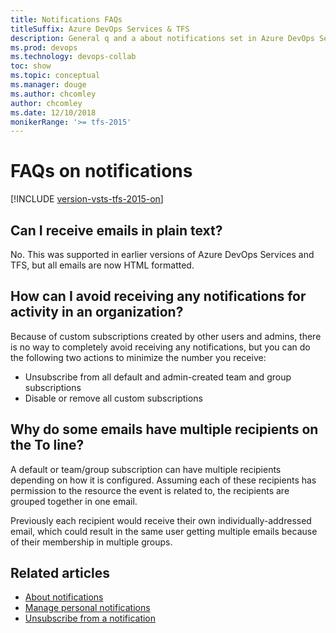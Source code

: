 ```yaml
---
title: Notifications FAQs
titleSuffix: Azure DevOps Services & TFS
description: General q and a about notifications set in Azure DevOps Services or Team Foundation Server 
ms.prod: devops
ms.technology: devops-collab
toc: show
ms.topic: conceptual
ms.manager: douge
ms.author: chcomley
author: chcomley
ms.date: 12/10/2018
monikerRange: '>= tfs-2015'
---
```


# FAQs on notifications

[!INCLUDE [version-vsts-tfs-2015-on](../boards/_shared/version-vsts-tfs-2015-on.md)]

## Can I receive emails in plain text?
No. This was supported in earlier versions of Azure DevOps Services and TFS, but all emails are now HTML formatted.

## How can I avoid receiving any notifications for activity in an organization?

Because of custom subscriptions created by other users and admins, there is no way to completely avoid receiving any notifications, but you can do the following two actions to minimize the number you receive:

- Unsubscribe from all default and admin-created team and group subscriptions
- Disable or remove all custom subscriptions

## Why do some emails have multiple recipients on the To line? 

A default or team/group subscription can have multiple recipients depending on how it is configured. Assuming each of these recipients has permission to the resource the event is related to, the recipients are grouped together in one email.

Previously each recipient would receive their own individually-addressed email, which could result in the same user getting multiple emails because of their membership in multiple groups.

## Related articles

- [About notifications](about-notifications.md)
- [Manage personal notifications](howto-manage-team-notifications.md)
- [Unsubscribe from a notification](unsubscribe-default-notification.md)
